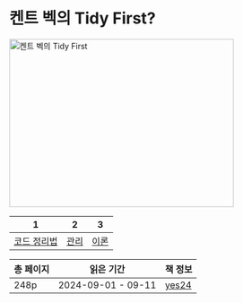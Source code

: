 # 켄트 벡의 Tidy First?

<img src="켄트 벡의 Tidy First.png" alt="켄트 벡의 Tidy First" width="400" height="300"/>

| 1            | 2       | 3        |
|--------------|---------|----------|
| [코드 정리법](코드-정리법.md) | [관리](관리.md) | [이론](이론.md) |

| 총 페이지 | 읽은 기간              | 책 정보                                                   |
|-------|--------------------|--------------------------------------------------------|
| 248p  | 2024-09-01 - 09-11 | [yes24](https://www.yes24.com/Product/Goods/125921718) |